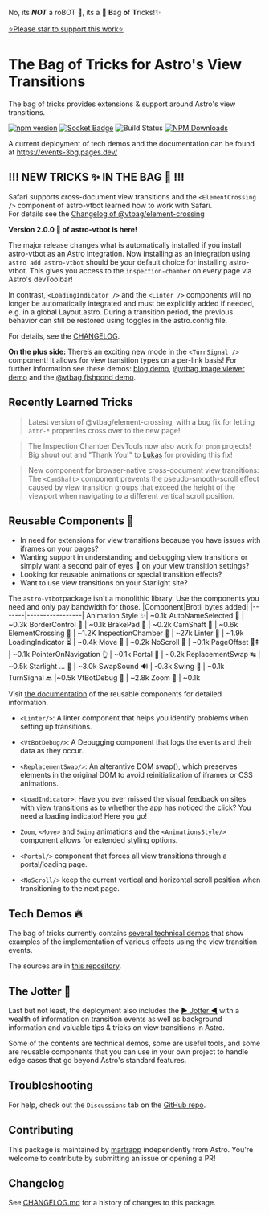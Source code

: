 No, its **_NOT_** a roBOT 🤖, its a 👜 <b>B</b>ag <b>o</b>f <b>T</b>ricks!✨

[⭐️Please star to support this work⭐️](https://github.com/martrapp/astro-vtbot)

# **The Bag of Tricks** for Astro's **View Transitions**

The bag of tricks provides extensions & support around Astro's view transitions.

[![npm version](https://img.shields.io/npm/v/astro-vtbot/latest)](https://www.npmjs.com/package/astro-vtbot)
[![Socket Badge](https://socket.dev/api/badge/npm/package/astro-vtbot/)](https://socket.dev/npm/package/astro-vtbot/overview)
![Build Status](https://github.com/martrapp/astro-vtbot/actions/workflows/run-tests.yml/badge.svg)
[![NPM Downloads](https://img.shields.io/npm/dw/astro-vtbot)](https://www.npmjs.com/package/astro-vtbot)

A current deployment of tech demos and the documentation can be found at https://events-3bg.pages.dev/

## !!! NEW TRICKS ✨ IN THE BAG 👜 !!!

Safari supports cross-document view transitions and the `<ElementCrossing />` component of astro-vtbot learned how to work with Safari.\
For details see the [Changelog of @vtbag/element-crossing](https://github.com/vtbag/element-crossing/blob/main/CHANGELOG.md)

**Version 2.0.0 🎉 of astro-vtbot is here!**

The major release changes what is automatically installed if you install astro-vtbot as an Astro integration. Now installing as an integration using `astro add astro-vtbot` should be your default choice for installing astro-vtbot. This gives you access to the `inspection-chamber` on every page via Astro's devToolbar!

In contrast, `<LoadingIndicator />` and the `<Linter />` components will no longer be automatically integrated and must be explicitly added if needed, e.g. in a global Layout.astro. During a transition period, the previous behavior can still be restored using toggles in the astro.config file.

For details, see the [CHANGELOG](https://github.com/martrapp/astro-vtbot/blob/main/CHANGELOG.md).

**On the plus side:** There’s an exciting new mode in the `<TurnSignal />` component! It allows for view transition types on a per-link basis!
For further information see these demos: [blog demo](http://events-3bg.pages.dev/signal-demo/link-types/blog/), [@vtbag image viewer demo](https://vtbag.dev/viewer-demo/) and the [@vtbag fishpond demo](https://vtbag.dev/link-demo/).

## Recently Learned Tricks ##

> Latest version of @vtbag/element-crossing, with a bug fix for letting `attr-*` properties cross over to the new page!

> The Inspection Chamber DevTools now also work for `pnpm` projects! \
Big shout out and "Thank You!" to [Lukas](https://github.com/Trombach) for providing this fix!

> New component for browser-native cross-document view transitions: The `<CamShaft>` component prevents the pseudo-smooth-scroll effect caused by view transition groups that exceed the height of the viewport when navigating to a different vertical scroll position.


## Reusable Components 🧩

- In need for extensions for view transitions because you have issues with iframes on your pages?
- Wanting support in understanding and debugging view transitions or simply want a second pair of eyes 👀 on your view transition settings?
- Looking for reusable animations or special transition effects?
- Want to use view transitions on your Starlight site?

The `astro-vtbot`package isn't a monolithic library. Use the components you need and only pay bandwidth for those.
|Component|Brotli bytes added|
|-------|-----------------|
Animation Style ✨| ~0.1k
AutoNameSelected 📛 | ~0.3k
BorderControl 🛂 | ~0.1k
BrakePad 🦥 | ~0.2k
CamShaft 🐫 | ~0.6k
ElementCrossing 🚸 | ~1.2K
InspectionChamber 🔬 | ~27k
Linter 🧹 | ~1.9k
LoadingIndicator ⏳ | ~0.4k
Move 🚟 | ~0.2k
NoScroll 📜 | ~0.1k
PageOffset 📄⇞ | ~0.1k
PointerOnNavigation 👆 | ~0.1k
Portal 🚪 | ~0.2k
ReplacementSwap ↹ | ~0.5k
Starlight &hellip; 🌟 | ~3.0k
SwapSound 🔊 | -0.3k
Swing 🎷 | ~0.1k
TurnSignal 🔙 |~0.5k
VtBotDebug 🐛 | ~2.8k
Zoom 🔎 | ~0.1k

Visit [the documentation](https://events-3bg.pages.dev/components/) of the reusable components for detailed information.

- `<Linter/>`: A linter component that helps you identify problems when setting up transitions.

- `<VtBotDebug/>`: A Debugging component that logs the events and their data as they occur.

- `<ReplacementSwap/>`: An alterantive DOM swap(), which preserves elements in the original DOM to avoid reinitialization of iframes or CSS animations.

- `<LoadIndicator>`: Have you ever missed the visual feedback on sites with view transitions as to whether the app has noticed the click? You need a loading indicator! Here you go!

- `Zoom`, `<Move>` and `Swing` animations and the `<AnimationsStyle/>` component allows for extended styling options.

- `<Portal/>` component that forces all view transitions through a portal/loading page.

- `<NoScroll/>` keep the current vertical and horizontal scroll position when transitioning to the next page.

## Tech Demos 🔥

The bag of tricks currently contains [several technical demos](https://events-3bg.pages.dev/demos/) that show examples of the implementation of various effects using the view transition events.

The sources are in [this repository](https://github.com/martrapp/astro-vtbot-website).

## The Jotter 📓

Last but not least, the deployment also includes the [▶ Jotter ◀](https://events-3bg.pages.dev/jotter/) with a wealth of information on transition events as well as background information and valuable tips & tricks on view transitions in Astro.

Some of the contents are technical demos, some are useful tools, and some are reusable components that you can use in your own project to handle edge cases that go beyond Astro's standard features.

## Troubleshooting

For help, check out the `Discussions` tab on the [GitHub repo](https://github.com/martrapp/astro-vtbot/discussions).

## Contributing

This package is maintained by [martrapp](https://github.com/martrapp) independently from Astro. You're welcome to contribute by submitting an issue or opening a PR!

## Changelog

See [CHANGELOG.md](https://github.com/martrapp/astro-vtbot/blob/main/CHANGELOG.md) for a history of changes to this package.
